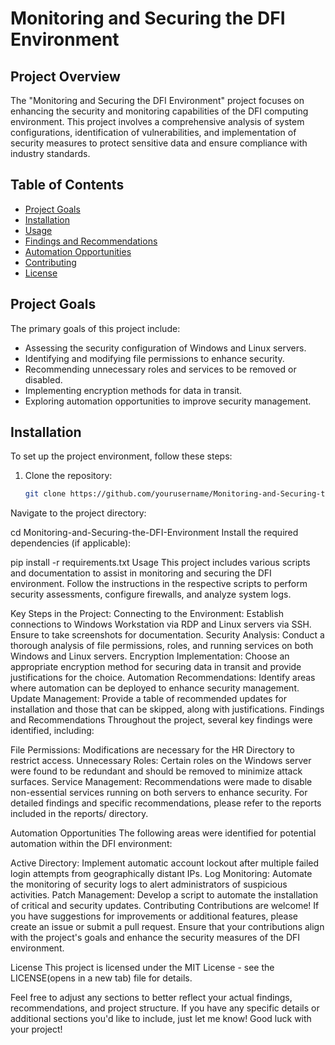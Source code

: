 # Monitoring and Securing the DFI Environment

## Project Overview
The "Monitoring and Securing the DFI Environment" project focuses on enhancing the security and monitoring capabilities of the DFI computing environment. This project involves a comprehensive analysis of system configurations, identification of vulnerabilities, and implementation of security measures to protect sensitive data and ensure compliance with industry standards.

## Table of Contents
- [Project Goals](#project-goals)
- [Installation](#installation)
- [Usage](#usage)
- [Findings and Recommendations](#findings-and-recommendations)
- [Automation Opportunities](#automation-opportunities)
- [Contributing](#contributing)
- [License](#license)

## Project Goals
The primary goals of this project include:
- Assessing the security configuration of Windows and Linux servers.
- Identifying and modifying file permissions to enhance security.
- Recommending unnecessary roles and services to be removed or disabled.
- Implementing encryption methods for data in transit.
- Exploring automation opportunities to improve security management.

## Installation
To set up the project environment, follow these steps:

1. Clone the repository:
   ```bash
   git clone https://github.com/yourusername/Monitoring-and-Securing-the-DFI-Environment.git
Navigate to the project directory:

cd Monitoring-and-Securing-the-DFI-Environment
Install the required dependencies (if applicable):

pip install -r requirements.txt
Usage
This project includes various scripts and documentation to assist in monitoring and securing the DFI environment. Follow the instructions in the respective scripts to perform security assessments, configure firewalls, and analyze system logs.

Key Steps in the Project:
Connecting to the Environment: Establish connections to Windows Workstation via RDP and Linux servers via SSH. Ensure to take screenshots for documentation.
Security Analysis: Conduct a thorough analysis of file permissions, roles, and running services on both Windows and Linux servers.
Encryption Implementation: Choose an appropriate encryption method for securing data in transit and provide justifications for the choice.
Automation Recommendations: Identify areas where automation can be deployed to enhance security management.
Update Management: Provide a table of recommended updates for installation and those that can be skipped, along with justifications.
Findings and Recommendations
Throughout the project, several key findings were identified, including:

File Permissions: Modifications are necessary for the HR Directory to restrict access.
Unnecessary Roles: Certain roles on the Windows server were found to be redundant and should be removed to minimize attack surfaces.
Service Management: Recommendations were made to disable non-essential services running on both servers to enhance security.
For detailed findings and specific recommendations, please refer to the reports included in the reports/ directory.

Automation Opportunities
The following areas were identified for potential automation within the DFI environment:

Active Directory: Implement automatic account lockout after multiple failed login attempts from geographically distant IPs.
Log Monitoring: Automate the monitoring of security logs to alert administrators of suspicious activities.
Patch Management: Develop a script to automate the installation of critical and security updates.
Contributing
Contributions are welcome! If you have suggestions for improvements or additional features, please create an issue or submit a pull request. Ensure that your contributions align with the project's goals and enhance the security measures of the DFI environment.

License
This project is licensed under the MIT License - see the LICENSE(opens in a new tab) file for details.


Feel free to adjust any sections to better reflect your actual findings, recommendations, and project structure. If you have any specific details or additional sections you'd like to include, just let me know! Good luck with your project!
